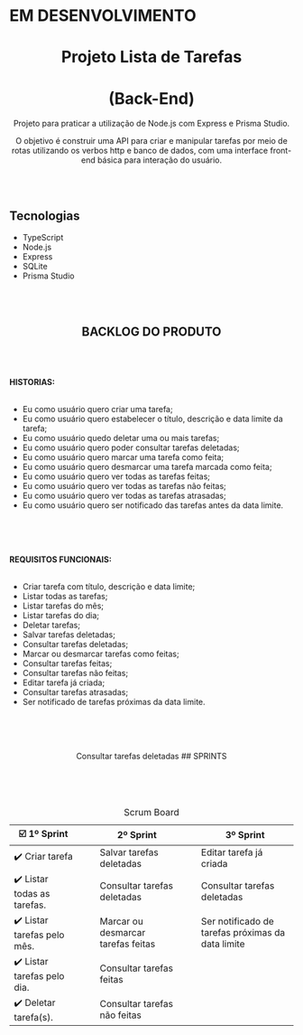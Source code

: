 # EM DESENVOLVIMENTO

<div align="center">

# Projeto Lista de Tarefas

# (Back-End)

Projeto para praticar a utilização de Node.js com Express e Prisma Studio.

O objetivo é construir uma API para criar e manipular tarefas por meio de rotas utilizando os verbos http e banco de dados, com uma interface front-end básica para interação do usuário.

</div>

<br><br>

## Tecnologias

- TypeScript
- Node.js
- Express
- SQLite
- Prisma Studio

<br><br>

<div align="center">

## BACKLOG DO PRODUTO

</div>
<br><br><br>

<strong>
HISTORIAS:
</strong>
<br><br>

- Eu como usuário quero criar uma tarefa;
- Eu como usuário quero estabelecer o título, descrição e data limite da tarefa;
- Eu como usuário quedo deletar uma ou mais tarefas;
- Eu como usuário quero poder consultar tarefas deletadas;
- Eu como usuário quero marcar uma tarefa como feita;
- Eu como usuário quero desmarcar uma tarefa marcada como feita;
- Eu como usuário quero ver todas as tarefas feitas;
- Eu como usuário quero ver todas as tarefas não feitas;
- Eu como usuário quero ver todas as tarefas atrasadas;
- Eu como usuário quero ser notificado das tarefas antes
  da data limite.

<br><br><br>

<strong>
REQUISITOS FUNCIONAIS:
</strong>
<br><br>

- Criar tarefa com título, descrição e data limite;
- Listar todas as tarefas;
- Listar tarefas do mês;
- Listar tarefas do dia;
- Deletar tarefas;
- Salvar tarefas deletadas;
- Consultar tarefas deletadas;
- Marcar ou desmarcar tarefas como feitas;
- Consultar tarefas feitas;
- Consultar tarefas não feitas;
- Editar tarefa já criada;
- Consultar tarefas atrasadas;
- Ser notificado de tarefas próximas da data limite.

<br><br><br>

<div align="center">
Consultar tarefas deletadas
## SPRINTS

</div>

<br><br><br>

<table  align="center">
      <caption> Scrum Board </caption>	         
       <thead>                      
               <th style="text-align:center" colspan="1">☑️ 1º Sprint</th>       
               <th></th>   
               <th></th>              
               <th style="text-align:center" colspan="2">2º Sprint</th>  
               <th></th>   
               <th></th>  
               <th style="text-align:center" colspan="3">3º Sprint</th>    
       </thead>
       <tbody>          
           <tr>                           
                <td colspan="1">✔️ Criar tarefa</th>  
                <td></th>  
                 <td></th>                
                <td colspan="2">Salvar tarefas deletadas</th>  
                <td></th>  
                 <td></th>  
                 <td colspan="3">Editar tarefa já criada</td>
           </tr>
           <tr>             
                 <td colspan="1">✔️ Listar todas as tarefas.</th> 
                  <td></th>  
                   <td></th>    
                  <td colspan="2">Consultar tarefas deletadas</th>
                  <td></th>  
                 <td></th>  
                 <td colspan="3">Consultar tarefas deletadas</td>
           </tr>
           <tr>             
                <td colspan="1">✔️ Listar tarefas pelo mês.</th> 
                 <td></th>  
                  <td></th>  
                 <td colspan="2">Marcar ou desmarcar tarefas feitas</th>
                 <td></th>  
                 <td></th>  
                 <td colspan="3">Ser notificado de tarefas próximas da data limite</td>
           </tr>           
           <tr>             
                 <td colspan="1">✔️ Listar tarefas pelo dia.</th> 
                  <td></th>  
                   <td></th>     
                  <td colspan="2">Consultar tarefas feitas</th>
                  <td></th>  
                 <td></th>  
                 <td colspan="3"></td>
           </tr>
           <tr>             
                 <td colspan="1">✔️ Deletar tarefa(s).</th> 
                  <td></th>  
                   <td></th>  
                  <td colspan="2">Consultar tarefas não feitas</th>
                  <td></th>  
                 <td></th>  
                 <td colspan="3"></td>
           </tr>
       </tbody>

</table>
